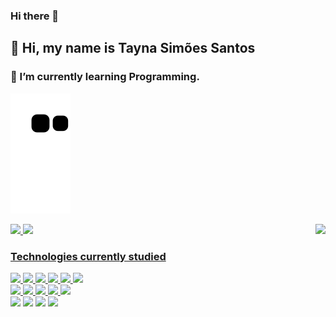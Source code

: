 ### Hi there 👋
## 👋 Hi, my name is Tayna Simões Santos

### 🌱 I’m currently learning Programming.

![](https://github.com/Tayna0202/Tayna0202/blob/output/github-contribution-grid-snake.svg)

<img align="right" height="320em" src="https://user-images.githubusercontent.com/81695384/193081066-6a985dcf-c988-4667-8a74-6d96fa254e51.gif">

<div>
<a href="https://github.com/Tayna0202">
<img src="https://github-readme-stats.vercel.app/api?username=Tayna0202&show_icons=true&theme=radical&include_all_commits=true&count_private=true"/>
<img src="https://github-readme-stats.vercel.app/api/top-langs/?username=Tayna0202&layout=compact&langs_count=7&theme=radical"/>
</div>

### Technologies currently studied

<div>
            <img src="https://cdn.jsdelivr.net/gh/devicons/devicon/icons/figma/figma-original.svg" width="60"/>
            <img src="https://cdn.jsdelivr.net/gh/devicons/devicon/icons/html5/html5-plain-wordmark.svg" width="60"/>
            <img src="https://cdn.jsdelivr.net/gh/devicons/devicon/icons/css3/css3-plain-wordmark.svg" width="60"/>
            <img src="https://cdn.jsdelivr.net/gh/devicons/devicon/icons/javascript/javascript-plain.svg" width="60"/>
            <img src="https://cdn.jsdelivr.net/gh/devicons/devicon/icons/react/react-original-wordmark.svg" width="60"/>
            <img src="https://cdn.jsdelivr.net/gh/devicons/devicon/icons/java/java-plain-wordmark.svg" width="60"/>
</div>

<div>
            <img src="https://cdn.jsdelivr.net/gh/devicons/devicon/icons/mysql/mysql-plain-wordmark.svg" width="60"/>
            <img src="https://cdn.jsdelivr.net/gh/devicons/devicon/icons/c/c-original.svg" width="60"/>
            <img src="https://cdn.jsdelivr.net/gh/devicons/devicon/icons/cplusplus/cplusplus-original.svg" width="60"/>
            <img src="https://cdn.jsdelivr.net/gh/devicons/devicon/icons/spring/spring-original-wordmark.svg" width="60"/>
            <img src="https://cdn.jsdelivr.net/gh/devicons/devicon/icons/amazonwebservices/amazonwebservices-plain-wordmark.svg" width="60"/>
</div>      

<div>
            <a href = "wa.link/dx0ogh" target="_blank"><img src="https://img.shields.io/badge/WhatsApp-25D366?style=for-the-badge&logo=whatsapp&logoColor=white" target="_blank"></a>
            <a href = "https://www.instagram.com/taynasimoes22/" target="_blank"><img src="https://img.shields.io/badge/Instagram-E4405F?style=for-the-badge&logo=instagram&logoColor=white" target="_blank"></a>
            <a href = "mailto: taytv22@gmail.com" target="_blank"><img src="https://img.shields.io/badge/Gmail-D14836?style=for-the-badge&logo=gmail&logoColor=white" target="_blank"></a>
            <a href = "https://www.linkedin.com/in/taynasimoes/" target="_blank"><img src="https://img.shields.io/badge/LinkedIn-0077B5?style=for-the-badge&logo=linkedin&logoColor=white" target="_blank"></a>
</div>
